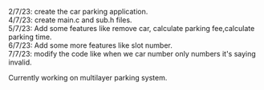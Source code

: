 2/7/23: create the car parking application.                                     
4/7/23: create main.c and sub.h files.                                                
5/7/23: Add some features like remove car, calculate parking fee,calculate parking time.         
6/7/23: Add some more features like slot number.          
7/7/23: modify the code like when we car number only numbers it's saying invalid.                                     

Currently working on  multilayer parking system.                    
 
